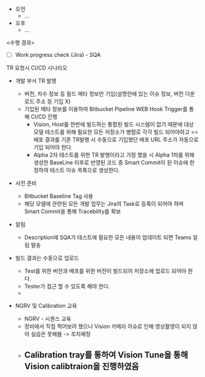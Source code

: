 - 오전
	- ...
- 오후
	- ...

<수행 경과>
- [ ] Work progress check (Jira) - SQA

TR 요청시 CI/CD 시나리오
- 개발 부서 TR 발행
	- 버전, 차수 정보 등 필드 메타 정보만 기입(설명란에 있는 이슈 정보, 버전 다운로드 주소 등 기입 X) 
    - 기입된 메타 정보를 이용하여 Bitbucket Pipeline WEB Hook Trigger를 통해 CI/CD 진행
        - Vision, Host를 한번에 빌드하는 통합된 빌드 시스템이 없기 때문에 대상 모델 테스트를 위해 필요한 모든 저장소가 병렬로 각각 빌드 되어야하고 ==배포 결과를 기존 TR발행 시 수동으로 기입했던 배포 URL 주소가 자동으로 기입 되어야 한다.
        - Alpha 2차 테스트를 위한 TR 발행이라고 가정 했을 시 Alpha 1차를 위해 생성한 BaseLine 이후로 반영된 코드 중 Smart Commit이 된 이슈에 한정하여 테스트 이슈 목록으로 생성한다.
- 사전 준비
    - Bitbucket Baseline Tag 사용
    - 해당 모델에 관련된 모든 개발 업무는 Jira의 Task로 등록이 되어야 하며 Smart Commit을 통해 Tracebility를 확보
- 알림
    - Description에 SQA가 테스트에 필요한 모든 내용이 업데이트 되면 Teams 알림 발송
- 빌드 결과는 수동으로 업로드
	- Test를 위한 버전과 배포를 위한 버전이 빌드되어 저장소에 업로드 되어야 한다.
	- Tester가 접근 할 수 있도록 해야 한다.
	- 


- NGRV 및 Calibration 교육
	- NGRV - 시퀀스 교육
	- 장비에서 직접 찍어보려 했으나 Vision 카메라 이슈로 인해 영상촬영이 되지 않아 실습은 못해봄 -> 조치예정
	- Calibration tray를 통하여 Vision Tune을 통해 Vision calibtraion을 진행하였음
		- 